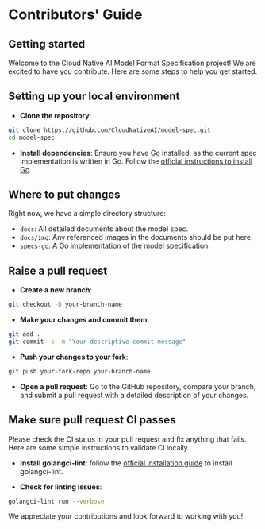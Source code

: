 # Contributors' Guide

## Getting started

Welcome to the Cloud Native AI Model Format Specification project! We are excited to have you contribute. Here are some steps to help you get started.

## Setting up your local environment

* **Clone the repository**:

```sh
git clone https://github.com/CloudNativeAI/model-spec.git
cd model-spec
```

* **Install dependencies**: Ensure you have [Go](https://go.dev/) installed, as the current spec implementation is written in Go. Follow the [official instructions to install Go](https://go.dev/doc/install).

## Where to put changes

Right now, we have a simple directory structure:

* `docs`: All detailed documents about the model spec.
* `docs/img`: Any referenced images in the documents should be put here.
* `specs-go`: A Go implementation of the model specification.

## Raise a pull request

* **Create a new branch**:

```sh
git checkout -b your-branch-name
```

* **Make your changes and commit them**:

```sh
git add .
git commit -s -m "Your descriptive commit message"
```

* **Push your changes to your fork**:

```sh
git push your-fork-repo your-branch-name
```

* **Open a pull request**: Go to the GitHub repository, compare your branch, and submit a pull request with a detailed description of your changes.

## Make sure pull request CI passes

Please check the CI status in your pull request and fix anything that fails. Here are some simple instructions to validate CI locally.

* **Install golangci-lint**: follow the [official installation guide](https://golangci-lint.run/welcome/install/#local-installation) to install golangci-lint.

* **Check for linting issues**:

```sh
golangci-lint run --verbose
```

We appreciate your contributions and look forward to working with you!

